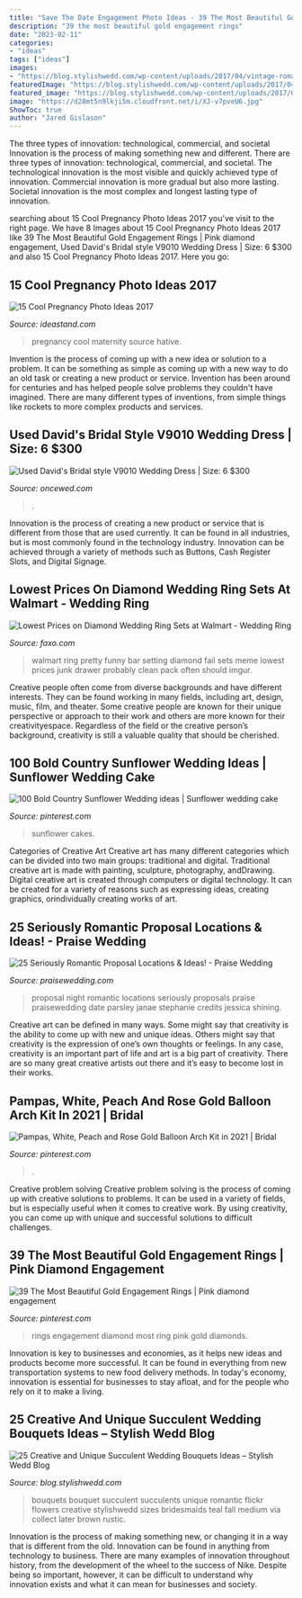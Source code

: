```yaml
---
title: "Save The Date Engagement Photo Ideas - 39 The Most Beautiful Gold Engagement Rings"
description: "39 the most beautiful gold engagement rings"
date: "2023-02-11"
categories:
- "ideas"
tags: ["ideas"]
images:
- "https://blog.stylishwedd.com/wp-content/uploads/2017/04/vintage-romantic-wedding-bouquets-with-succulents.jpg"
featuredImage: "https://blog.stylishwedd.com/wp-content/uploads/2017/04/vintage-romantic-wedding-bouquets-with-succulents.jpg"
featured_image: "https://blog.stylishwedd.com/wp-content/uploads/2017/04/vintage-romantic-wedding-bouquets-with-succulents.jpg"
image: "https://d28mt5n9lkji5m.cloudfront.net/i/XJ-v7pveU6.jpg"
ShowToc: true
author: "Jared Gislason"
---
```



The three types of innovation: technological, commercial, and societal
Innovation is the process of making something new and different. There are three types of innovation: technological, commercial, and societal. The technological innovation is the most visible and quickly achieved type of innovation. Commercial innovation is more gradual but also more lasting. Societal innovation is the most complex and longest lasting type of innovation.

	

		
searching about 15 Cool Pregnancy Photo Ideas 2017 you've visit to the right page. We have 8 Images about 15 Cool Pregnancy Photo Ideas 2017 like 39 The Most Beautiful Gold Engagement Rings | Pink diamond engagement, Used David&#039;s Bridal style V9010 Wedding Dress | Size: 6 $300 and also 15 Cool Pregnancy Photo Ideas 2017. Here you go:
		
    
## 15 Cool Pregnancy Photo Ideas 2017

<img loading=lazy src="https://ideastand.com/wp-content/uploads/2014/11/pregnancy-photo-ideas/11-cool-pregnancy-photo-ideas.jpg" onerror="this.onerror=null;this.src='https://tse3.mm.bing.net/th?id=OIP.PH-nrj7pYGLcAD8ionDNTAHaLK&amp;pid=15.1';" alt="15 Cool Pregnancy Photo Ideas 2017">

_Source: ideastand.com_

>pregnancy cool maternity source hative. 

	

Invention is the process of coming up with a new idea or solution to a problem. It can be something as simple as coming up with a new way to do an old task or creating a new product or service. Invention has been around for centuries and has helped people solve problems they couldn't have imagined. There are many different types of inventions, from simple things like rockets to more complex products and services.

    
## Used David&#039;s Bridal Style V9010 Wedding Dress | Size: 6 $300

<img loading=lazy src="https://www.oncewed.com/used-wedding-dresses/images/dresses/8131/268x444/Davids-Bridal-2010-26130.jpg" onerror="this.onerror=null;this.src='https://tse1.mm.bing.net/th?id=OIP.0Iw0UzkzvI2dtLdpExAfgwAAAA&amp;pid=15.1';" alt="Used David&#039;s Bridal style V9010 Wedding Dress | Size: 6 $300">

_Source: oncewed.com_

>. 

	

Innovation is the process of creating a new product or service that is different from those that are used currently. It can be found in all industries, but is most commonly found in the technology industry. Innovation can be achieved through a variety of methods such as Buttons, Cash Register Slots, and Digital Signage.

    
## Lowest Prices On Diamond Wedding Ring Sets At Walmart - Wedding Ring

<img loading=lazy src="https://d28mt5n9lkji5m.cloudfront.net/i/XJ-v7pveU6.jpg" onerror="this.onerror=null;this.src='https://tse3.mm.bing.net/th?id=OIP.QpKpOH4UZOLhcCAsxotl6wHaJ4&amp;pid=15.1';" alt="Lowest Prices on Diamond Wedding Ring Sets at Walmart - Wedding Ring">

_Source: faxo.com_

>walmart ring pretty funny bar setting diamond fail sets meme lowest prices junk drawer probably clean pack often should imgur. 

	

Creative people often come from diverse backgrounds and have different interests. They can be found working in many fields, including art, design, music, film, and theater. Some creative people are known for their unique perspective or approach to their work and others are more known for their creativityespace. Regardless of the field or the creative person’s background, creativity is still a valuable quality that should be cherished.

    
## 100 Bold Country Sunflower Wedding Ideas | Sunflower Wedding Cake

<img loading=lazy src="https://i.pinimg.com/736x/0f/7c/7b/0f7c7b2d5876a46678343e5072ea4073.jpg" onerror="this.onerror=null;this.src='https://tse1.mm.bing.net/th?id=OIP.x18GkIuJRSKzr8Cnuxq7BQHaLH&amp;pid=15.1';" alt="100 Bold Country Sunflower Wedding ideas | Sunflower wedding cake">

_Source: pinterest.com_

>sunflower cakes. 

	

Categories of Creative Art
Creative art has many different categories which can be divided into two main groups: traditional and digital. Traditional creative art is made with painting, sculpture, photography, andDrawing. Digital creative art is created through computers or digital technology. It can be created for a variety of reasons such as expressing ideas, creating graphics, orindividually creating works of art.

    
## 25 Seriously Romantic Proposal Locations &amp; Ideas! - Praise Wedding

<img loading=lazy src="http://www.praisewedding.com/wp-content/uploads/2014/12/proposal2-night.jpg" onerror="this.onerror=null;this.src='https://tse2.mm.bing.net/th?id=OIP.KFiKXkEYZByPdDxIgiP2YwHaPV&amp;pid=15.1';" alt="25 Seriously Romantic Proposal Locations &amp; Ideas! - Praise Wedding">

_Source: praisewedding.com_

>proposal night romantic locations seriously proposals praise praisewedding date parsley janae stephanie credits jessica shining. 

	

Creative art can be defined in many ways. Some might say that creativity is the ability to come up with new and unique ideas. Others might say that creativity is the expression of one’s own thoughts or feelings. In any case, creativity is an important part of life and art is a big part of creativity. There are so many great creative artists out there and it’s easy to become lost in their works.

    
## Pampas, White, Peach And Rose Gold Balloon Arch Kit In 2021 | Bridal

<img loading=lazy src="https://i.pinimg.com/736x/c3/d7/36/c3d7366e963b3848058f208826f9429a.jpg" onerror="this.onerror=null;this.src='https://tse3.mm.bing.net/th?id=OIP.sor1gyf7vlthB6ufhGlFnQHaLH&amp;pid=15.1';" alt="Pampas, White, Peach and Rose Gold Balloon Arch Kit in 2021 | Bridal">

_Source: pinterest.com_

>. 

	

Creative problem solving
Creative problem solving is the process of coming up with creative solutions to problems. It can be used in a variety of fields, but is especially useful when it comes to creative work. By using creativity, you can come up with unique and successful solutions to difficult challenges.

    
## 39 The Most Beautiful Gold Engagement Rings | Pink Diamond Engagement

<img loading=lazy src="https://i.pinimg.com/736x/29/35/b0/2935b0f9840d6a296d6b90a16a6fe892.jpg" onerror="this.onerror=null;this.src='https://tse1.mm.bing.net/th?id=OIP.E8GrfRS_zPx-IKl1NQ7ybwHaLG&amp;pid=15.1';" alt="39 The Most Beautiful Gold Engagement Rings | Pink diamond engagement">

_Source: pinterest.com_

>rings engagement diamond most ring pink gold diamonds. 

	

Innovation is key to businesses and economies, as it helps new ideas and products become more successful. It can be found in everything from new transportation systems to new food delivery methods. In today's economy, innovation is essential for businesses to stay afloat, and for the people who rely on it to make a living.

    
## 25 Creative And Unique Succulent Wedding Bouquets Ideas – Stylish Wedd Blog

<img loading=lazy src="https://blog.stylishwedd.com/wp-content/uploads/2017/04/vintage-romantic-wedding-bouquets-with-succulents.jpg" onerror="this.onerror=null;this.src='https://tse2.mm.bing.net/th?id=OIP.yWbrCtaR_Da4NacIhEVh_AAAAA&amp;pid=15.1';" alt="25 Creative and Unique Succulent Wedding Bouquets Ideas – Stylish Wedd Blog">

_Source: blog.stylishwedd.com_

>bouquets bouquet succulent succulents unique romantic flickr flowers creative stylishwedd sizes bridesmaids teal fall medium via collect later brown rustic. 

	

Innovation is the process of making something new, or changing it in a way that is different from the old. Innovation can be found in anything from technology to business. There are many examples of innovation throughout history, from the development of the wheel to the success of Nike. Despite being so important, however, it can be difficult to understand why innovation exists and what it can mean for businesses and society.

